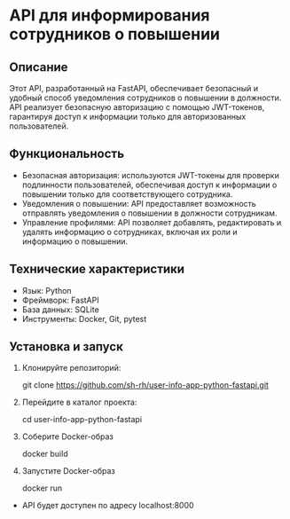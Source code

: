 # API для информирования сотрудников о повышении

## Описание

Этот API, разработанный на FastAPI, обеспечивает безопасный и удобный способ уведомления сотрудников о повышении в должности. API реализует безопасную авторизацию с помощью JWT-токенов, гарантируя доступ к информации только для авторизованных пользователей. 

## Функциональность

* Безопасная авторизация:  используются JWT-токены для проверки подлинности пользователей, обеспечивая доступ к информации о повышении только для соответствующего сотрудника.
* Уведомления о повышении: API предоставляет возможность отправлять уведомления о повышении в должности сотрудникам.
* Управление профилями: API позволяет  добавлять, редактировать и удалять информацию о сотрудниках, включая  их роли и информацию о повышении.

## Технические характеристики

* Язык: Python
* Фреймворк: FastAPI
* База данных: SQLite
* Инструменты: Docker, Git, pytest

## Установка и запуск

1. Клонируйте репозиторий:
   
   
   git clone https://github.com/sh-rh/user-info-app-python-fastapi.git
   
2. Перейдите в каталог проекта:
   
   cd user-info-app-python-fastapi

3. Соберите Docker-образ

   docker build

4. Запустите Docker-образ

   docker run

 - API будет доступен по адресу localhost:8000
